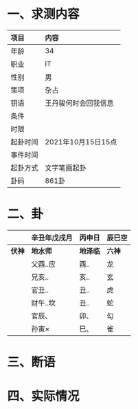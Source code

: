 # 一、求测内容
|项目|内容|
|:-|:-|
|年龄|34|
|职业|IT|
|性别|男|
|策项|杂占|
|钥语|王丹骏何时会回我信息|
|条件||
|时限||
|起卦时间|2021年10月15日15点|
|事件时间||
|起卦方式|文字笔画起卦|
|卦码|861卦|

# 二、卦
||辛丑年戊戌月|丙申日|辰巳空|
|:-|:-|:-|:-|
|**伏神**|**地水师**|**地泽临**|**六神**|
||父酉..应|酉..|龙|
||兄亥..|亥..|玄|
||官丑..|丑..|虎|
||财午..坎|丑..|蛇|
||官辰、|卯、|勾|
||孙寅×|巳、|雀|


# 三、断语

# 四、实际情况